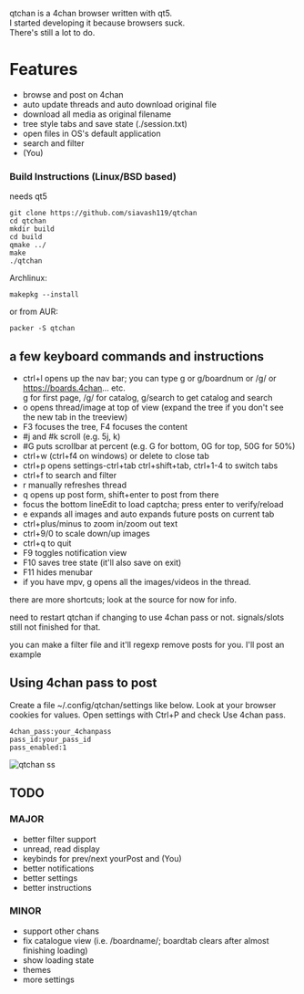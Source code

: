 qtchan is a 4chan browser written with qt5.\
I started developing it because browsers suck.\
There's still a lot to do.


# Features
* browse and post on 4chan
* auto update threads and auto download original file
* download all media as original filename
* tree style tabs and save state (./session.txt)
* open files in OS's default application
* search and filter
* (You)

### Build Instructions (Linux/BSD based)
needs qt5
```
git clone https://github.com/siavash119/qtchan 
cd qtchan
mkdir build
cd build
qmake ../
make
./qtchan
```

Archlinux:
```
makepkg --install
```
or from AUR:
```
packer -S qtchan
```


## a few keyboard commands and instructions
* ctrl+l opens up the nav bar; you can type g or g/boardnum or /g/ or https://boards.4chan... etc.\
g for first page, /g/ for catalog, g/search to get catalog and search
* o opens thread/image at top of view (expand the tree if you don't see the new tab in the treeview)
* F3 focuses the tree, F4 focuses the content
* #j and #k scroll (e.g. 5j, k)
* #G puts scrollbar at percent (e.g. G for bottom, 0G for top, 50G for 50%)
* ctrl+w (ctrl+f4 on windows) or delete to close tab
* ctrl+p opens settings-ctrl+tab ctrl+shift+tab, ctrl+1-4 to switch tabs
* ctrl+f to search and filter
* r manually refreshes thread
* q opens up post form, shift+enter to post from there
* focus the bottom lineEdit to load captcha; press enter to verify/reload
* e expands all images and auto expands future posts on current tab
* ctrl+plus/minus to zoom in/zoom out text
* ctrl+9/0 to scale down/up images
* ctrl+q to quit
* F9 toggles notification view
* F10 saves tree state (it'll also save on exit)
* F11 hides menubar
* if you have mpv, g opens all the images/videos in the thread.

there are more shortcuts; look at the source for now for info.

need to restart qtchan if changing to use 4chan pass or not. signals/slots still not finished for that.

you can make a filter file and it'll regexp remove posts for you. I'll post an example

## Using 4chan pass to post
Create a file ~/.config/qtchan/settings like below. Look at your browser cookies for values.
Open settings with Ctrl+P and check Use 4chan pass.
```
4chan_pass:your_4chanpass
pass_id:your_pass_id
pass_enabled:1
```

![qtchan ss](https://i.abcdn.co/qtchan.png)

## TODO
### MAJOR
* better filter support
* unread, read display
* keybinds for prev/next yourPost and (You)
* better notifications
* better settings
* better instructions

### MINOR
* support other chans
* fix catalogue view (i.e. /boardname/; boardtab clears after almost finishing loading)
* show loading state
* themes
* more settings
